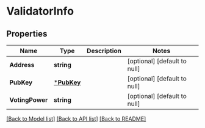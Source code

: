 # ValidatorInfo

## Properties
Name | Type | Description | Notes
------------ | ------------- | ------------- | -------------
**Address** | **string** |  | [optional] [default to null]
**PubKey** | [***PubKey**](PubKey.md) |  | [optional] [default to null]
**VotingPower** | **string** |  | [optional] [default to null]

[[Back to Model list]](../README.md#documentation-for-models) [[Back to API list]](../README.md#documentation-for-api-endpoints) [[Back to README]](../README.md)

